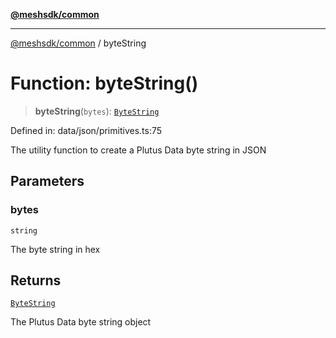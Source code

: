 [**@meshsdk/common**](../README.md)

***

[@meshsdk/common](../globals.md) / byteString

# Function: byteString()

> **byteString**(`bytes`): [`ByteString`](../type-aliases/ByteString.md)

Defined in: data/json/primitives.ts:75

The utility function to create a Plutus Data byte string in JSON

## Parameters

### bytes

`string`

The byte string in hex

## Returns

[`ByteString`](../type-aliases/ByteString.md)

The Plutus Data byte string object
